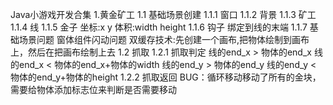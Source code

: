 Java小游戏开发合集
1.黄金矿工
    1.1 基础场景创建
        1.1.1 窗口
        1.1.2 背景
        1.1.3 矿工
        1.1.4 线
        1.1.5 金子
            坐标:x y 
            体积:width height
        1.1.6 钩子
            绑定到线的末端
        1.1.7 基础场景问题
            窗体组件闪动问题
            双缓存技术:先创建一个画布,把物体绘制到画布上，然后在把画布绘制上去
    1.2 抓取
        1.2.1 抓取判定
            线的end_x > 物体的end_x
            线的end_x < 物体的end_x+物体的width
            线的end_y > 物体的end_y
            线的end_y < 物体的end_y+物体的height
        1.2.2 抓取返回
            BUG：循环移动移动了所有的金块，需要给物体添加标志位来判断是否需要移动
    